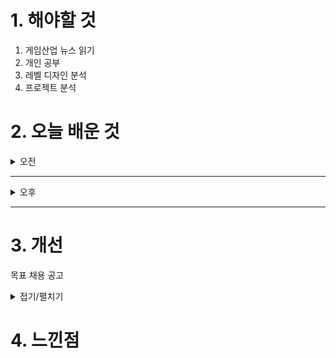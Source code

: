 
# 1. 해야할 것

1. 게임산업 뉴스 읽기 
2. 개인 공부  
3. 레벨 디자인 분석
4. 프로젝트 분석



# 2. 오늘 배운 것

<details>
<summary>오전</summary>

## 오늘의 뉴스
### [기사: 타이베이 게임쇼](https://www.inven.co.kr/webzine/news/?news=302619)
![image](https://github.com/user-attachments/assets/f7a2ed46-9f52-441d-8bd3-a4095cd1cd83)
```
인디게임 뿐 아니라 대작 게임도 할 수 있는 타이베이 게임쇼
이런 게임쇼에 참가해서 게임을 하는 것만으로도 영감을 많이 받는다.
그리고
나도 이렇게 게임을 제작해서 내고 실시간으로 피드백을 받고 싶다.
```
</details>

****

<details>
<summary>오후</summary>

## 프로젝트 분석 
### 프로젝트 특징
- 오픈월드 스타일 허브 월드
- 하이 스피드 액션 장르
- 차세대 콘솔/PC 목표로 제작
- SF 세계관, 패키지 게임

### 담당업무
- 차세대 액션 어드벤처 게임 기획
- 게임 내에 필요한 레벨과 이벤트 설계
- 허브 월드 구조의 레벨 디자인 설계
- 시나리오와 연계된 이벤트의 설계 및 적용

### 지원자격
- 콘솔 게임에 대한 이해와 제작에 열정이 있으신 분
- 팀원간 원활한 커뮤니케이션이 가능하신 분
- 기획 문서 작성 및 인덱싱에 능숙하신 분
- 자신이 구상한 것을 3D 공간에서 표현 가능하신 분

### 우대사항
- 콘솔 플랫폼의 액션 게임의 레벨 디자인 관련 역기획서
- 언리얼 엔진 내 블루프린트, 레벨 시퀀스를 다뤄보신 분
- 툴을 사용하여 퀘스트, 이벤트 작업 경험

****


## 레벨 디자인 분석
### [허브 레벨 디자인](https://namu.wiki/w/%ED%97%88%EB%B8%8C(%EB%A0%88%EB%B2%A8%20%EB%94%94%EC%9E%90%EC%9D%B8))
- 허브 월드의 특징
- 중앙 연결 지점

### 허브 월드는 여러 지역(레벨)로 이동할 수 있는 거점이야.
- 다크 소울 시리즈의 파이어링크 성역처럼, 주요 레벨로 연결되는 포탈 같은 느낌.

### 안전 공간
대부분의 허브 월드는 적이 없고 안전한 공간으로 설정돼.\
플레이어가 장비를 강화하거나 퀘스트를 받고, 필요한 자원을 정비할 수 있어.\
선형 또는 비선형 구조\
허브 월드에서 선택한 레벨 순서에 따라 스토리가 선형으로 진행될 수도, 비선형으로 여러 루트를 탐험할 수도 있어.\
예: 원신처럼 자유롭게 탐험하거나, 갓 오브 워: 라그나로크처럼 스토리 진행에 따라 잠긴 지역이 열리는 구조.

### 스토리의 중심
허브 월드는 스토리의 흐름을 플레이어에게 전달하거나 게임의 분위기를 보여주는 중요한 장소야.\
예: 허브 안에서 NPC들이 이야기를 하거나, 플레이어가 월드의 과거와 미래를 배우는 장소.\

### 허브 월드 레벨 디자인의 예시
원신
```
몬드성과 같은 도시들이 허브 역할을 해.
여기서 플레이어는 NPC와 교류하거나, 퀘스트를 받고 주변 지역으로 떠날 수 있어.
```
다크 소울 시리즈 - 파이어링크 성역
```
플레이어가 장비를 강화하거나 스토리 NPC를 만나고, 여러 던전으로 이동할 수 있는 중심지.
```
젤다의 전설: 브레스 오브 더 와일드 - 시작의 대지
```
게임 초반의 제한된 허브 공간에서 기본 메커니즘을 배우고, 이후 거대한 오픈월드로 나아가는 구조.
```
갓 오브 워: 라그나로크 - 신들의 호수
```
호수를 중심으로 다양한 지역으로 이동하며, 진행도에 따라 접근 가능한 영역이 확장돼.
```
### 허브 월드 레벨 디자인의 핵심 설계 요소
**플레이어 동선**
- 허브에서 어디로 갈지 명확하게 보여주는 시각적 또는 내비게이션 요소.
- 예: 문, 다리, 포탈, 주요 랜드마크.

**NPC와의 상호작용**
- 스토리를 전달하거나 아이템을 제공하는 NPC 배치.
- 중요한 캐릭터는 쉽게 눈에 띄는 위치에 배치해.

**스토리 및 시각적 매력**
- 허브의 분위기는 게임의 테마와 톤을 설정하는 데 중요한 역할을 해.
- 예: 황량한 포스트아포칼립스라면 허브도 폐허 분위기를 낼 수 있어야 해.

**탐험과 보상**
- 허브 월드 내부에도 소소한 탐험 요소와 숨겨진 보상이 있어야 플레이어가 흥미를 느껴.





</details>

****


# 3. 개선
목표 채용 공고

<details>
<summary>접기/펼치기</summary>

![image](https://github.com/user-attachments/assets/8ebd103b-2caf-4e9f-91ed-3d5cbf73937c)

[채용공고: 레벨디자이너](https://career.nexon.com/user/recruit/member/postDetail?joinCorp=NO&reNo=20250008&currentPage=0)
</details>



# 4. 느낀점
